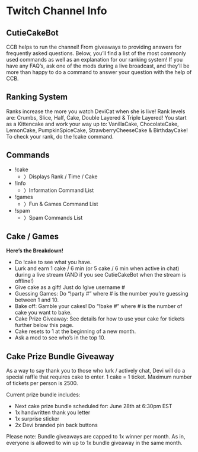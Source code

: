 # Twitch Channel Info

## CutieCakeBot

CCB helps to run the channel! From giveaways to providing answers for
frequently asked questions. Below, you’ll find a list of the most commonly
used commands as well as an explanation for our ranking system! If you have
any FAQ’s, ask one of the mods during a live broadcast, and they’ll be more
than happy to do a command to answer your question with the help of CCB.

## Ranking System

Ranks increase the more you watch DeviCat when she is live! Rank levels are:
Crumbs, Slice, Half, Cake, Double Layered & Triple Layered! You start as a
Kittencake and work your way up to: VanillaCake, ChocolateCake, LemonCake,
PumpkinSpiceCake, StrawberryCheeseCake & BirthdayCake! To check your rank,
do the !cake command.

## Commands
* !cake
  - 〉Displays Rank / Time / Cake
* !info
  - 〉Information Command List
* !games
  - 〉Fun & Games Command List
* !spam
  - 〉Spam Commands List

## Cake / Games
**Here’s the Breakdown!**

* Do !cake to see what you have.
* Lurk and earn 1 cake / 6 min (or 5 cake / 6 min when active in chat) during
  a live stream (AND if you see CutieCakeBot when the stream is offline!)
* Give cake as a gift! Just do !give username #
* Guessing Games: Do “!party #” where # is the number you’re guessing
  between 1 and 10.
* Bake off: Gamble your cakes! Do “!bake #” where # is the number of cake
  you want to bake.
* Cake Prize Giveaway: See details for how to use your cake for tickets
  further below this page.
* Cake resets to 1 at the beginning of a new month.
* Ask a mod to see who’s in the top 10.

## Cake Prize Bundle Giveaway
As a way to say thank you to those who lurk / actively chat, Devi will do a
special raffle that requires cake to enter. 1 cake = 1 ticket. Maximum number
of tickets per person is 2500.

Current prize bundle includes:

* Next cake prize bundle scheduled for: June 28th at 6:30pm EST
* 1x handwritten thank you letter
* 1x surprise sticker
* 2x Devi branded pin back buttons

Please note: Bundle giveaways are capped to 1x winner per month. As in, everyone
is allowed to win up to 1x bundle giveaway in the same month.

